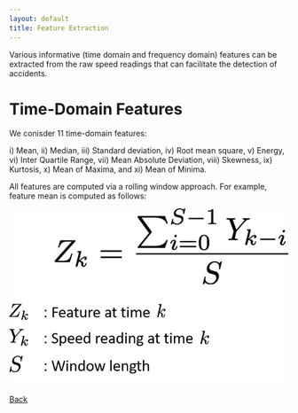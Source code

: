 ```yaml
---
layout: default
title: Feature Extraction
---
```


Various informative (time domain and frequency domain) features can be extracted from the raw speed readings that can facilitate the detection of accidents. 

# Time-Domain Features

We conisder 11 time-domain features:

i) Mean, ii) Median, iii) Standard deviation, iv) Root mean square, v) Energy, vi) Inter Quartile Range, vii) Mean Absolute Deviation, viii) Skewness, ix) Kurtosis, x) Mean of Maxima, and xi) Mean of Minima. 

All features are computed via a rolling window approach. For example, feature mean is computed as follows:

 ![Eq1 alt <](../images/eq1.png) <!-- .element height="50%" width="50%" -->

[Back](../)
